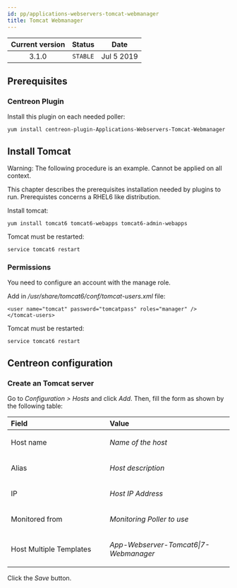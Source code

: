 ```yaml
---
id: pp/applications-webservers-tomcat-webmanager
title: Tomcat Webmanager
---
```


| Current version | Status | Date |
| :-: | :-: | :-: |
| 3.1.0 | `STABLE` | Jul  5 2019 |

## Prerequisites
### Centreon Plugin
Install this plugin on each needed poller:

    yum install centreon-plugin-Applications-Webservers-Tomcat-Webmanager

## Install Tomcat
Warning: The following procedure is an example. Cannot be applied on all context.

This chapter describes the prerequisites installation needed by plugins
to run. Prerequistes concerns a RHEL6 like distribution.

Install tomcat:

    yum install tomcat6 tomcat6-webapps tomcat6-admin-webapps

Tomcat must be restarted:

    service tomcat6 restart

### Permissions
You need to configure an account with the manage role.

Add in */usr/share/tomcat6/conf/tomcat-users.xml* file:

    <user name="tomcat" password="tomcatpass" roles="manager" />
    </tomcat-users>

Tomcat must be restarted:

    service tomcat6 restart

## Centreon configuration
### Create an Tomcat server
Go to *Configuration &gt; Hosts* and click *Add*. Then, fill the form as
shown by the following table:

<table>
<colgroup>
<col width="44%" />
<col width="55%" />
</colgroup>
<thead>
<tr class="header">
<th align="left">Field</th>
<th align="left">Value</th>
</tr>
</thead>
<tbody>
<tr class="odd">
<td align="left"><p>Host name</p></td>
<td align="left"><p><em>Name of the host</em></p></td>
</tr>
<tr class="even">
<td align="left"><p>Alias</p></td>
<td align="left"><p><em>Host description</em></p></td>
</tr>
<tr class="odd">
<td align="left"><p>IP</p></td>
<td align="left"><p><em>Host IP Address</em></p></td>
</tr>
<tr class="even">
<td align="left"><p>Monitored from</p></td>
<td align="left"><p><em>Monitoring Poller to use</em></p></td>
</tr>
<tr class="odd">
<td align="left"><p>Host Multiple Templates</p></td>
<td align="left"><p><em>App-Webserver-Tomcat6|7-Webmanager</em></p></td>
</tr>
</tbody>
</table>

Click the *Save* button.

